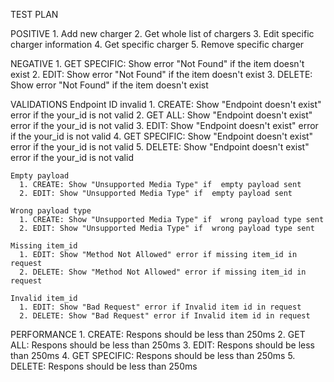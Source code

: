 TEST PLAN

  POSITIVE
    1. Add new charger
    2. Get whole list of chargers
    3. Edit specific charger information
    4. Get specific charger
    5. Remove specific charger

  NEGATIVE
    1. GET SPECIFIC: Show error "Not Found" if the item doesn't exist
    2. EDIT: Show error "Not Found" if the item doesn't exist
    3. DELETE: Show error "Not Found" if the item doesn't exist

  VALIDATIONS
    Endpoint ID invalid
      1. CREATE: Show "Endpoint doesn't exist" error if the your_id is not valid
      2. GET ALL: Show "Endpoint doesn't exist" error if the your_id is not valid
      3. EDIT: Show "Endpoint doesn't exist" error if the your_id is not valid
      4. GET SPECIFIC: Show "Endpoint doesn't exist" error if the your_id is not valid
      5. DELETE: Show "Endpoint doesn't exist" error if the your_id is not valid

    Empty payload
      1. CREATE: Show "Unsupported Media Type" if  empty payload sent
      2. EDIT: Show "Unsupported Media Type" if  empty payload sent

    Wrong payload type
      1. CREATE: Show "Unsupported Media Type" if  wrong payload type sent
      2. EDIT: Show "Unsupported Media Type" if  wrong payload type sent

    Missing item_id
      1. EDIT: Show "Method Not Allowed" error if missing item_id in request
      2. DELETE: Show "Method Not Allowed" error if missing item_id in request

    Invalid item_id
      1. EDIT: Show "Bad Request" error if Invalid item id in request
      2. DELETE: Show "Bad Request" error if Invalid item id in request

  PERFORMANCE
    1. CREATE: Respons should be less than 250ms
    2. GET ALL: Respons should be less than 250ms
    3. EDIT: Respons should be less than 250ms
    4. GET SPECIFIC: Respons should be less than 250ms
    5. DELETE: Respons should be less than 250ms
